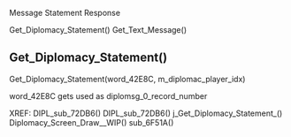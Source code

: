 
Message
Statement
Response

Get_Diplomacy_Statement()
Get_Text_Message()




## Get_Diplomacy_Statement()

Get_Diplomacy_Statement(word_42E8C, m_diplomac_player_idx)

word_42E8C gets used as diplomsg_0_record_number




XREF:
    DIPL_sub_72DB6()
    DIPL_sub_72DB6()
    j_Get_Diplomacy_Statement_()
        Diplomacy_Screen_Draw__WIP()
        sub_6F51A()

